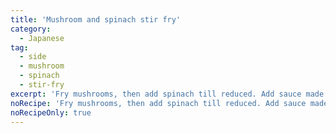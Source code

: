 ```yaml
---
title: 'Mushroom and spinach stir fry'
category:
  - Japanese
tag:
  - side
  - mushroom
  - spinach
  - stir-fry
excerpt: 'Fry mushrooms, then add spinach till reduced. Add sauce made of sugar, soy sauce, sesame oil. Cook till moisture is gone.'
noRecipe: 'Fry mushrooms, then add spinach till reduced. Add sauce made of sugar, soy sauce, sesame oil. Cook till moisture is gone.'
noRecipeOnly: true
---
```

